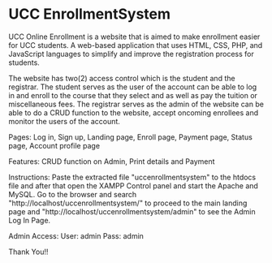 # UCC EnrollmentSystem

UCC Online Enrollment is a website that is aimed to make enrollment easier for UCC students. A web-based application that uses HTML, CSS, PHP, and JavaScript languages to simplify and improve the registration process for students.

The website has two(2) access control which is the student and the registrar. The student serves as the user of the account can be able to log in and enroll to the course that they select and as well as pay the tuition or miscellaneous fees. The registrar serves as the admin of the website can be able to do a CRUD function to the website, accept oncoming enrollees and monitor the users of the account.

Pages: Log in, Sign up, Landing page, Enroll page, Payment page, Status page, Account profile page

Features: CRUD function on Admin, Print details and Payment

Instructions: Paste the extracted file "uccenrollmentsystem" to the htdocs file and after that open the XAMPP Control panel and start the Apache and MySQL. Go to the browser and search "http://localhost/uccenrollmentsystem/" to proceed to the main landing page and "http://localhost/uccenrollmentsystem/admin" to see the Admin Log In Page.

Admin Access:
User: admin
Pass: admin

Thank You!!
